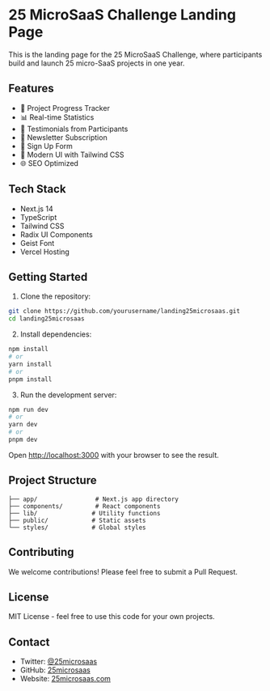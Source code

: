 # 25 MicroSaaS Challenge Landing Page

This is the landing page for the 25 MicroSaaS Challenge, where participants build and launch 25 micro-SaaS projects in one year.

## Features

- 🚀 Project Progress Tracker
- 📊 Real-time Statistics
- 💬 Testimonials from Participants
- 📧 Newsletter Subscription
- 📝 Sign Up Form
- 🎨 Modern UI with Tailwind CSS
- 🌐 SEO Optimized

## Tech Stack

- Next.js 14
- TypeScript
- Tailwind CSS
- Radix UI Components
- Geist Font
- Vercel Hosting

## Getting Started

1. Clone the repository:
```bash
git clone https://github.com/yourusername/landing25microsaas.git
cd landing25microsaas
```

2. Install dependencies:
```bash
npm install
# or
yarn install
# or
pnpm install
```

3. Run the development server:
```bash
npm run dev
# or
yarn dev
# or
pnpm dev
```

Open [http://localhost:3000](http://localhost:3000) with your browser to see the result.

## Project Structure

```
├── app/                # Next.js app directory
├── components/         # React components
├── lib/               # Utility functions
├── public/            # Static assets
└── styles/            # Global styles
```

## Contributing

We welcome contributions! Please feel free to submit a Pull Request.

## License

MIT License - feel free to use this code for your own projects.

## Contact

- Twitter: [@25microsaas](https://twitter.com/25microsaas)
- GitHub: [25microsaas](https://github.com/25microsaas)
- Website: [25microsaas.com](https://25microsaas.com)
